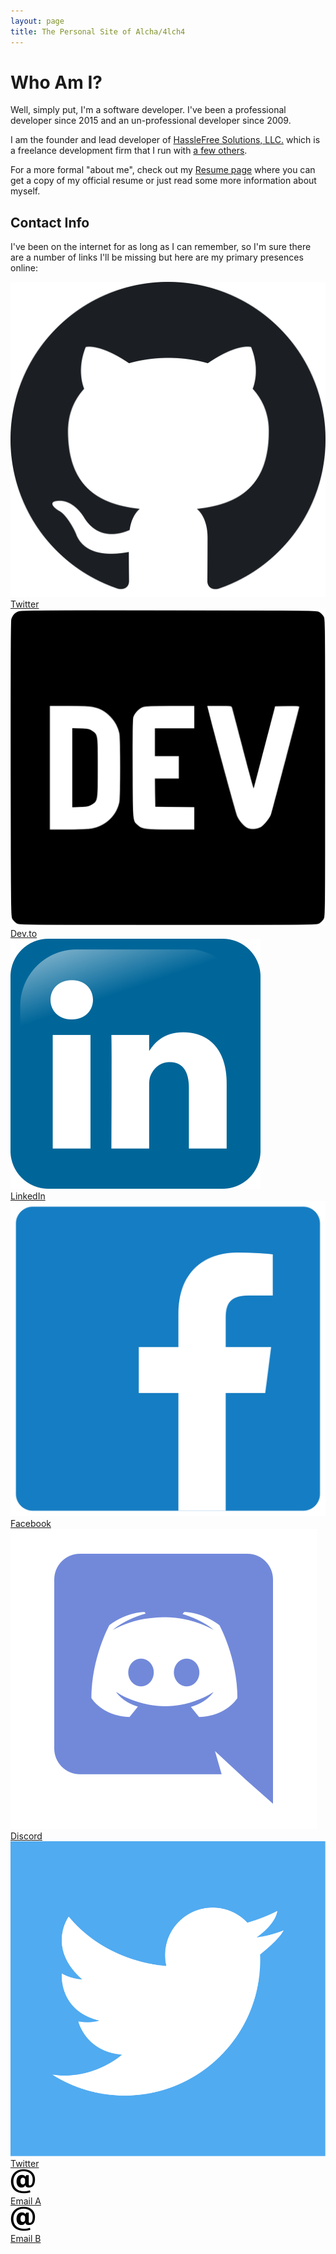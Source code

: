 ```yaml
---
layout: page
title: The Personal Site of Alcha/4lch4
---
```


# Who Am I?

Well, simply put, I'm a software developer. I've been a professional developer since 2015 and an un-professional developer since 2009.

I am the founder and lead developer of [HassleFree Solutions, LLC.][00] which is a freelance development firm that I run with [a few others][01].

For a more formal "about me", check out my [Resume page][02] where you can get a copy of my official resume or just read some more information about myself.

## Contact Info

I've been on the internet for as long as I can remember, so I'm sure there are a number of links I'll be missing but here are my primary presences online:


[00]: https://hasslefree.solutions
[01]: https://hasslefree.solutions/#the-team
[02]: /resume

<div class="contactContainer">
  <!-- 4 columns at 20% height/width and 2.5% margins all around -->

  <div class="contact">
    <a href="https://github.com/Alcha" target="_blank">
        <img alt="GitHub Logo" src="/assets/img/github.svg" />
    </a>
    <div class="contactSite">
      <a href="https://github.com/Alcha" target="_blank">Twitter</a>
    </div>
  </div>

  <div class="contact">
    <a href="https://dev.to/Alcha" target="_blank">
      <img alt="Dev.to Logo" src="/assets/img/dev.to.svg" />
    </a>                                                                        
    <div class="contactSite">
      <a href="https://dev.to/Alcha" target="_blank">Dev.to</a>
    </div>
  </div>

  <div class="contact">
    <a href="https://www.linkedin.com/in/devin-leaman-49622429/" target="_blank">
      <img alt="LinkedIn Logo" src="/assets/img/linkedin.svg" />
    </a>
    <div class="contactSite">
      <a href="https://www.linkedin.com/in/devin-leaman-49622429/" target="_blank">LinkedIn</a>
    </div>
  </div>

  <div class="contact">
    <a href="https://www.facebook.com/4lch4" target="_blank">
        <img alt="Facebook Logo" src="/assets/img/facebook.svg" />
    </a>
    <div class="contactSite">
      <a href="https://www.facebook.com/4lch4" target="_blank">Facebook</a>
    </div>
  </div>
</div>

<div class="contactContainer">
  <!-- 4 columns at 20% height/width and 2.5% margins all around -->

  <div class="contact">
    <a href="https://discord.gg/W72x4Ks" target="_blank">
        <img alt="Discord Logo" src="/assets/img/discord.svg" />
    </a>                                                                    
    <div class="contactSite">
      <a href="https://discord.gg/W72x4Ks" target="_blank">Discord</a>
    </div>
  </div>

  <div class="contact">
    <a href="https://twitter.com/4lch4" target="_blank">
      <img alt="Twitter Logo" src="/assets/img/twitter.svg" />
    </a>
    <div class="contactSite">
      <a href="https://twitter.com/4lch4" target="_blank">Twitter</a>
    </div>
  </div>

  <div class="contact">
    <a href="mailto:alcha@hassleree.solutions">
      <img alt="Email Logo" src="/assets/img/email.svg" />
    </a>
    <div class="contactSite">
      <a href="mailto:alcha@hassleree.solutions">Email A</a>
    </div>
  </div>

  <div class="contact">
    <a href="mailto:dleaman212@gmail.com">
      <img alt="Email Logo" src="/assets/img/email.svg" />
    </a>
    <div class="contactSite">
      <a href="mailto:dleaman212@gmail.com">Email B</a>
    </div>
  </div>

</div>

